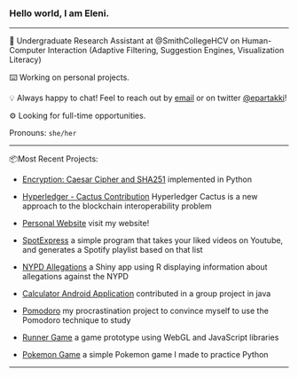 ### Hello world, I am Eleni.

***
🔭 Undergraduate Research Assistant at @SmithCollegeHCV on Human-Computer Interaction (Adaptive Filtering, Suggestion Engines, Visualization Literacy)

⌨️️ Working on personal projects.

💡 Always happy to chat! Feel to reach out by [email](mailto:elenipartakki@gmail.com) or on twitter [@epartakki](https://twitter.com/epartakki)! 

⚙️ Looking for full-time opportunities.

Pronouns: `she/her`

***

📦Most Recent Projects:

- [Encryption: Caesar Cipher and SHA251](https://github.com/epartakki/encryption) implemented in Python

- [Hyperledger - Cactus Contribution](https://github.com/hyperledger/cactus) Hyperledger Cactus is a new approach to the blockchain interoperability problem

- [Personal Website](https://epartakki.github.io/) visit my website!

- [SpotExpress](https://github.com/epartakki/spotexpress) a simple program that takes your liked videos on Youtube, and generates a Spotify playlist based on that list

- [NYPD Allegations](https://github.com/mariumtapal/sds235-final-project) a Shiny app using R displaying information about allegations against the NYPD

- [Calculator Android Application](https://github.com/tsa-heidi/uc2) contributed in a group project in java

- [Pomodoro](https://github.com/epartakki/pomodoro) my procrastination project to convince myself to use the Pomodoro technique to study

- [Runner Game](https://github.com/epartakki/runnergame) a game prototype using WebGL and JavaScript libraries

- [Pokemon Game](https://github.com/epartakki/pokemongame) a simple Pokemon game I made to practice Python
 
***
